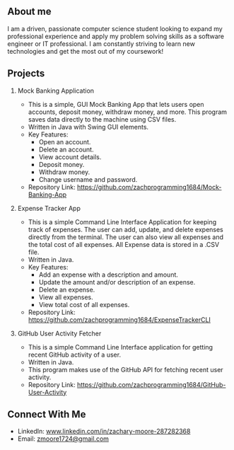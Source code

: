 ## About me 
I am a driven, passionate computer science student looking to expand my professional experience and apply my problem solving skills as a software engineer or IT professional. I am constantly striving to learn new technologies and get the most out of my coursework!


## Projects  

1. Mock Banking Application
   - This is a simple, GUI Mock Banking App that lets users open accounts, deposit money, withdraw money, and more. This program saves data directly to the machine using CSV files.
   - Written in Java with Swing GUI elements.
   - Key Features:
      - Open an account.
      - Delete an account.
      - View account details.
      - Deposit money.
      - Withdraw money.
      - Change username and password.
   - Repository Link: https://github.com/zachprogramming1684/Mock-Banking-App

2. Expense Tracker App
   - This is a simple Command Line Interface Application for keeping track of expenses. The user can add, update, and delete expenses directly from the terminal. The user can also view all expenses and the total cost of all expenses. All Expense data is stored in a .CSV file.
   - Written in Java.
   - Key Features:
     - Add an expense with a description and amount.
     - Update the amount and/or description of an expense.
     - Delete an expense.
     - View all expenses.
     - View total cost of all expenses.
   - Repository Link: https://github.com/zachprogramming1684/ExpenseTrackerCLI

3. GitHub User Activity Fetcher  
   - This is a simple Command Line Interface application for getting recent GitHub activity of a user.
   - Written in Java.
   - This program makes use of the GitHub API for fetching recent user activity.
   - Repository Link: https://github.com/zachprogramming1684/GitHub-User-Activity

## Connect With Me  
- LinkedIn: www.linkedin.com/in/zachary-moore-287282368
- Email: zmoore1724@gmail.com
